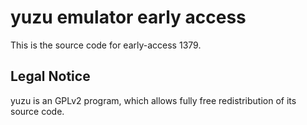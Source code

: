 yuzu emulator early access
=============

This is the source code for early-access 1379.

## Legal Notice

yuzu is an GPLv2 program, which allows fully free redistribution of its source code.